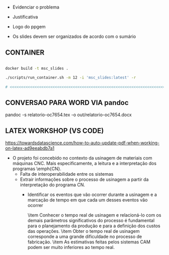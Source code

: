 #

- Evidenciar o problema
- Justificativa
- Logo do ppgem

- Os slides devem ser organizados de acordo com o sumário
  
## CONTAINER

```bash

docker build -t msc_slides .

./scripts/run_container.sh -m 12 -i 'msc_slides:latest' -r
  
# <<<<<<<<<<<<<<<<<<<<<<<<<<<<<<<<<<<<<<<<<<<<<<<<<<<<<<<<<<<<<<<<<<<<<<<<<<<<<<<<<<<<<<

```

## CONVERSAO PARA WORD VIA pandoc

pandoc -s relatorio-oc7654.tex -o out/relatorio-oc7654.docx

## LATEX WORKSHOP (VS CODE)

https://towardsdatascience.com/how-to-auto-update-pdf-when-working-on-latex-ad9eeabdb7a1

- O projeto foi concebido no contexto da usinagem 
de materiais com máquinas CNC. Mais especificamente,
a leitura e a interpretação dos programas \emph{CN}.
  - Falta de interoperabilidade entre os sistemas
  - Extrair informações sobre o processo de usinagem a partir da interpretação do programa CN.
    - Identificar os eventos que vão ocorrer durante a usinagem e a marcação de tempo em que cada um desses eventos vão ocorrer 


        \item Conhecer o tempo real de usinagem e relacioná-lo com os demais 
          parâmetros significativos do processo é fundamental para o 
          planejamento da produção e para a definição dos custos das 
          operações.
    \item Obter o tempo real de usinagem corresponde a uma grande 
          dificuldade no processo de fabricação.
    \item As estimativas feitas pelos sistemas CAM podem ser muito 
          inferiores ao tempo real.